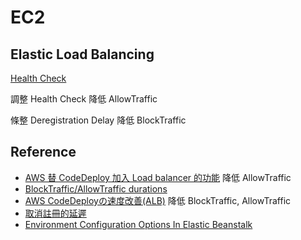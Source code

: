# EC2

## Elastic Load Balancing

[Health Check](https://docs.aws.amazon.com/zh_tw/elasticloadbalancing/latest/classic/elb-healthchecks.html)

調整 Health Check 降低 AllowTraffic

條整 Deregistration Delay 降低 BlockTraffic

## Reference

* [AWS 替 CodeDeploy 加入 Load balancer 的功能](https://shazi.info/aws-%E6%9B%BF-codedeploy-%E5%8A%A0%E5%85%A5-load-balancer-%E7%9A%84%E5%8A%9F%E8%83%BD/) 降低 AllowTraffic
* [BlockTraffic/AllowTraffic durations](https://forums.aws.amazon.com/thread.jspa?threadID=254752)
* [AWS CodeDeployの速度改善\(ALB\)](https://qiita.com/tomozo6/items/1c436f594e2cce486153) 降低 BlockTraffic, AllowTraffic
* [取消註冊的延遲](https://docs.aws.amazon.com/zh_tw/elasticloadbalancing/latest/application/load-balancer-target-groups.html#deregistration-delay)
* [Environment Configuration Options In Elastic Beanstalk](https://cloudaffaire.com/environment-configuration-options-in-elastic-beanstalk/)

